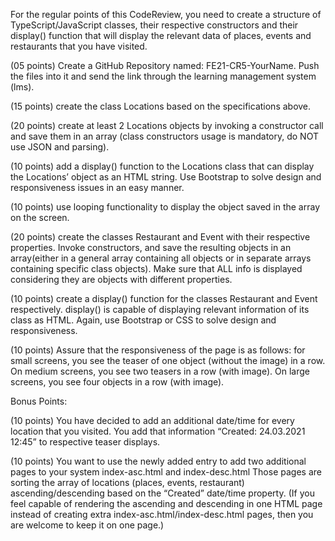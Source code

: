 For the regular points of this CodeReview, you need to create a structure of TypeScript/JavaScript classes, their respective constructors and their display() function that will display the relevant data of places, events and restaurants that you have visited.

(05 points) Create a GitHub Repository named: FE21-CR5-YourName. Push the files into it and send the link through the learning management system (lms).

(15 points) create the class Locations based on the specifications above.

(20 points) create at least 2 Locations objects by invoking a constructor call and save them in an array (class constructors usage is mandatory, do NOT use JSON and parsing).

(10 points) add a display() function to the Locations class that can display the Locations’ object as an HTML string. Use Bootstrap to solve design and responsiveness issues in an easy manner.

(10 points) use looping functionality to display the object saved in the array on the screen.

(20 points) create the classes Restaurant and Event with their respective properties. Invoke constructors, and save the resulting objects in an array(either in a general array containing all objects or in separate arrays containing specific class objects). Make sure that ALL info is displayed considering they are objects with different properties. 

(10 points) create a display() function for the classes Restaurant and Event respectively. display() is capable of displaying relevant information of its class as HTML. Again, use Bootstrap or CSS to solve design and responsiveness.

(10 points) Assure that the responsiveness of the page is as follows: for small screens, you see the teaser of one object (without the image) in a row. On medium screens, you see two teasers in a row (with image). On large screens, you see four objects in a row (with image).


Bonus Points:

(10 points) You have decided to add an additional date/time for every location that you visited. You add that information “Created: 24.03.2021 12:45” to respective teaser displays.

(10 points)  You want to use the newly added entry to add two additional pages to your system index-asc.html  and index-desc.html  Those pages are sorting the array of locations (places, events, restaurant) ascending/descending based on the “Created” date/time property. (If you feel capable of rendering the ascending and descending in one HTML page instead of creating extra index-asc.html/index-desc.html pages, then you are welcome to keep it on one page.)
